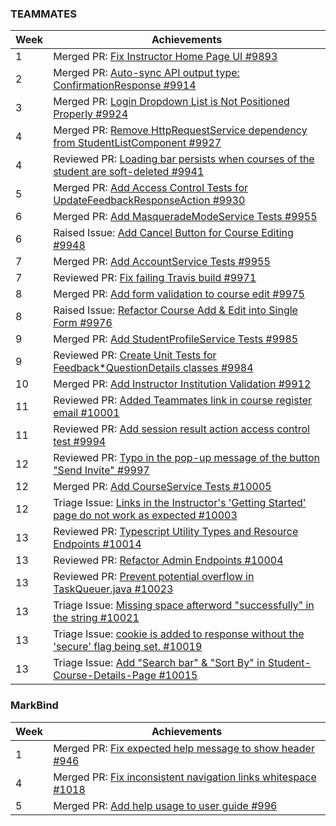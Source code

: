 ### TEAMMATES

Week | Achievements
---- | ------------
1 | Merged PR: [Fix Instructor Home Page UI #9893](https://github.com/TEAMMATES/teammates/pull/9893)
2 | Merged PR: [Auto-sync API output type: ConfirmationResponse #9914](https://github.com/TEAMMATES/teammates/pull/9914)
3 | Merged PR: [Login Dropdown List is Not Positioned Properly #9924](https://github.com/TEAMMATES/teammates/pull/9924)
4 | Merged PR: [Remove HttpRequestService dependency from StudentListComponent #9927](https://github.com/TEAMMATES/teammates/pull/9927)
4 | Reviewed PR: [Loading bar persists when courses of the student are soft-deleted #9941](https://github.com/TEAMMATES/teammates/pull/9941)
5 | Merged PR: [Add Access Control Tests for UpdateFeedbackResponseAction #9930](https://github.com/TEAMMATES/teammates/pull/9930)
6 | Merged PR: [Add MasqueradeModeService Tests #9955](https://github.com/TEAMMATES/teammates/pull/9955)
6 | Raised Issue: [Add Cancel Button for Course Editing #9948](https://github.com/TEAMMATES/teammates/issues/9948)
7 | Merged PR: [Add AccountService Tests #9955](https://github.com/TEAMMATES/teammates/pull/9964)
7 | Reviewed PR: [Fix failing Travis build #9971](https://github.com/TEAMMATES/teammates/pull/9971)
8 | Merged PR: [Add form validation to course edit #9975](https://github.com/TEAMMATES/teammates/pull/9975)
8 | Raised Issue: [Refactor Course Add & Edit into Single Form #9976](https://github.com/TEAMMATES/teammates/issues/9976)
9 | Merged PR: [Add StudentProfileService Tests #9985](https://github.com/TEAMMATES/teammates/pull/9985)
9 | Reviewed PR: [Create Unit Tests for Feedback*QuestionDetails classes #9984](https://github.com/TEAMMATES/teammates/pull/9984)
10 | Merged PR: [Add Instructor Institution Validation #9912](https://github.com/TEAMMATES/teammates/pull/9912)
11 | Reviewed PR: [Added Teammates link in course register email #10001](https://github.com/TEAMMATES/teammates/pull/10001)
11 | Reviewed PR: [Add session result action access control test #9994](https://github.com/TEAMMATES/teammates/pull/9994)
12 | Reviewed PR: [Typo in the pop-up message of the button "Send Invite" #9997](https://github.com/TEAMMATES/teammates/pull/9997)
12 | Merged PR: [Add CourseService Tests #10005](https://github.com/TEAMMATES/teammates/pull/10005)
12 | Triage Issue: [Links in the Instructor's 'Getting Started' page do not work as expected #10003](https://github.com/TEAMMATES/teammates/issues/10003)
13 | Reviewed PR: [Typescript Utility Types and Resource Endpoints #10014](https://github.com/TEAMMATES/teammates/pull/10014)
13 | Reviewed PR: [Refactor Admin Endpoints #10004](https://github.com/TEAMMATES/teammates/pull/10004)
13 | Reviewed PR: [Prevent potential overflow in TaskQueuer.java #10023](https://github.com/TEAMMATES/teammates/pull/10023)
13 | Triage Issue: [Missing space afterword "successfully" in the string #10021](https://github.com/TEAMMATES/teammates/issues/10021)
13 | Triage Issue: [cookie is added to response without the 'secure' flag being set. #10019](https://github.com/TEAMMATES/teammates/issues/10019)
13 | Triage Issue: [Add "Search bar" & "Sort By" in Student-Course-Details-Page #10015](https://github.com/TEAMMATES/teammates/issues/10015)

### MarkBind

Week | Achievements
---- | ------------
1 | Merged PR: [Fix expected help message to show header #946](https://github.com/MarkBind/markbind/pull/946)
4 | Merged PR: [Fix inconsistent navigation links whitespace #1018](https://github.com/MarkBind/markbind/pull/1018)
5 | Merged PR: [Add help usage to user guide #996](https://github.com/MarkBind/markbind/pull/996)

